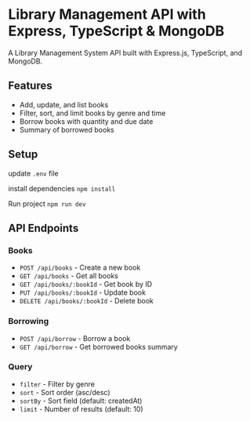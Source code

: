 # Library Management API with Express, TypeScript & MongoDB

A Library Management System API built with Express.js, TypeScript, and MongoDB.

## Features

-   Add, update, and list books
-   Filter, sort, and limit books by genre and time
-   Borrow books with quantity and due date
-   Summary of borrowed books

## Setup

update `.env` file

install dependencies `npm install`

Run project `npm run dev`

## API Endpoints

### Books

-   `POST /api/books` - Create a new book
-   `GET /api/books` - Get all books
-   `GET /api/books/:bookId` - Get book by ID
-   `PUT /api/books/:bookId` - Update book
-   `DELETE /api/books/:bookId` - Delete book

### Borrowing

-   `POST /api/borrow` - Borrow a book
-   `GET /api/borrow` - Get borrowed books summary

### Query

-   `filter` - Filter by genre
-   `sort` - Sort order (asc/desc)
-   `sortBy` - Sort field (default: createdAt)
-   `limit` - Number of results (default: 10)
